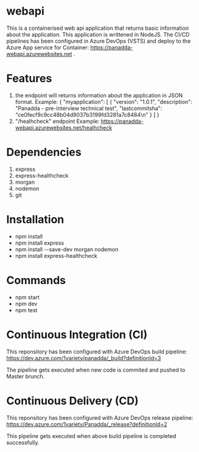 # webapi
This is a containerised web api application that returns basic information about the application. This application is writtened in NodeJS. The CI/CD pipelines has been configured in Azure DevOps (VSTS) and deploy to the Azure App service for Container: https://panadda-webapi.azurewebsites.net .

# Features
1. the endpoint will returns information about the application in JSON format. 
Example:
{
    "myapplication": [
        {
            "version": "1.0.1",
            "description": "Panadda - pre-interview technical test",
            "lastcommitsha": "ce0fecf9c9cc48b04d9037b3199fd3281a7c8484\n"
        }
    ]
}
2. "/healhcheck" endpoint
Example: https://panadda-webapi.azurewebsites.net/healhcheck

# Dependencies
1. express
2. express-healthcheck
3. morgan
4. nodemon
5. git

# Installation

* npm install
* npm install express
* npm install --save-dev morgan nodemon
* npm install express-healthcheck

# Commands
* npm start
* npm dev
* npm test

# Continuous Integration (CI)
This reponsitory has been configured with Azure DevOps build pipeline:
https://dev.azure.com/1variety/panadda/_build?definitionId=3

The pipeline gets executed when new code is commited and pushed to Master brunch.

# Continuous Delivery (CD)
This reponsitory has been configured with Azure DevOps release pipeline:
https://dev.azure.com/1variety/Panadda/_release?definitionId=2

This pipeline gets executed when above build pipeline is completed successfully.
